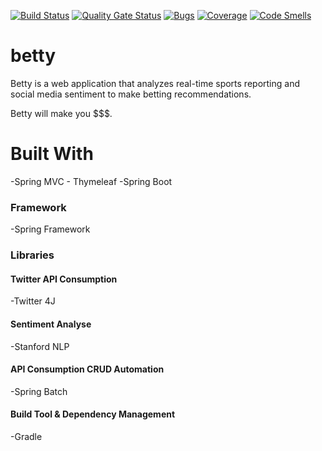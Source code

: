 [![Build Status](https://travis-ci.com/sotobabi/betty.svg?branch=master)](https://travis-ci.com/sotobabi/betty)
[![Quality Gate Status](https://sonarcloud.io/api/project_badges/measure?project=sotobabi_betty&metric=alert_status)](https://sonarcloud.io/dashboard?id=sotobabi_betty)
[![Bugs](https://sonarcloud.io/api/project_badges/measure?project=sotobabi_betty&metric=bugs)](https://sonarcloud.io/dashboard?id=sotobabi_betty)
[![Coverage](https://sonarcloud.io/api/project_badges/measure?project=sotobabi_betty&metric=coverage)](https://sonarcloud.io/dashboard?id=sotobabi_betty)
[![Code Smells](https://sonarcloud.io/api/project_badges/measure?project=sotobabi_betty&metric=code_smells)](https://sonarcloud.io/dashboard?id=sotobabi_betty)

# betty
Betty is a web application that analyzes real-time sports reporting and social media sentiment to make betting recommendations.

Betty will make you $$$.

# Built With
-Spring MVC - Thymeleaf
-Spring Boot

### Framework
-Spring Framework

### Libraries

#### Twitter API Consumption
-Twitter 4J

#### Sentiment Analyse 
-Stanford NLP

#### API Consumption CRUD Automation
-Spring Batch

#### Build Tool & Dependency Management
-Gradle
